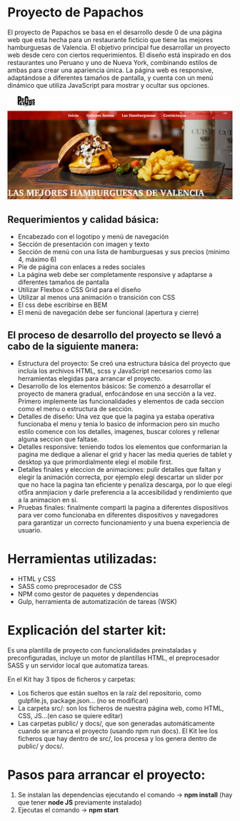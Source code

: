 
# Proyecto de Papachos

El proyecto de Papachos se basa en el desarrollo desde 0 de una página web que esta hecha para un restaurante ficticio que tiene las mejores hamburguesas de Valencia. El objetivo principal fue desarrollar un proyecto web desde cero con ciertos requerimientos. El diseño está inspirado en dos restaurantes uno Peruano y uno de Nueva York, combinando estilos de ambas para crear una apariencia única. La página web es responsive, adaptándose a diferentes tamaños de pantalla, y cuenta con un menú dinámico que utiliza JavaScript para mostrar y ocultar sus opciones.


<img src='https://github.com/francescabentin/burguer-website/blob/main/src/images/imagen-readme.png'>

## Requerimientos y calidad básica:
- Encabezado con el logotipo y menú de navegación
- Sección de presentación con imagen y texto
- Sección de menú con una lista de hamburguesas y sus precios (mínimo 4, máximo 6)
- Pie de página con enlaces a redes sociales
- La página web debe ser completamente responsive y adaptarse a diferentes tamaños de pantalla
- Utilizar Flexbox o CSS Grid para el diseño
- Utilizar al menos una animación o transición con CSS
- El css debe escribirse en BEM
- El menú de navegación debe ser funcional (apertura y cierre)

## El proceso de desarrollo del proyecto se llevó a cabo de la siguiente manera:

- Estructura del proyecto: Se creó una estructura básica del proyecto que incluía los archivos HTML, scss y JavaScript necesarios como las herramientas elegidas para arrancar el proyecto.
- Desarrollo de los elementos básicos: Se comenzó a desarrollar el proyecto de manera gradual, enfocándose en una sección a la vez. Primero implemente las funcionalidades y elementos de cada seccion como el menu o estructura de sección.
- Detalles de diseño: Una vez que que la pagina ya estaba operativa funcionaba el menu y tenia lo basico de informacion pero sin mucho estilo comence con los detalles, imagenes, buscar colores y rellenar alguna seccion que faltase.
- Detalles responsive: teniendo todos los elementos que conformarian la pagina me dedique a alienar el grid y hacer las media queries de tablet y desktop ya que primordialmente elegi el mobile first.
- Detalles finales y eleccion de animaciones: pulir detalles que faltan y elegir la animación correcta, por ejemplo elegi descartar un slider por que no hace la pagina tan eficiente y penaliza descarga, por lo que elegi ot5ra anmjiacion y darle preferencia a la accesibilidad y rendimiento que a la animacion en si. 
- Pruebas finales: finalmente comparti la pagina a diferentes dispositivos para ver como funcionaba en diferentes dispositivos y navegadores para garantizar un correcto funcionamiento y una buena experiencia de usuario. 


# Herramientas utilizadas:
- HTML y CSS
- SASS como preprocesador de CSS
- NPM como gestor de paquetes y dependencias
- Gulp, herramienta de automatización de tareas (WSK)

# Explicación del starter kit:
Es una plantilla de proyecto con funcionalidades preinstaladas y preconfiguradas, incluye un motor de plantillas HTML, el preprocesador SASS y un servidor local que automatiza tareas.

En el Kit hay 3 tipos de ficheros y carpetas:

- Los ficheros que están sueltos en la raíz del repositorio, como gulpfile.js, package.json... (no se modifican)
- La carpeta src/: son los ficheros de nuestra página web, como HTML, CSS, JS...(en caso se quiere editar)
- Las carpetas public/ y docs/, que son generadas automáticamente cuando se arranca el proyecto (usando npm run docs). El Kit lee los ficheros que hay dentro de src/, los procesa y los genera dentro de public/ y docs/.

# Pasos para arrancar el proyecto:
1. Se instalan las dependencias ejecutando el comando -> **npm install** (hay que tener **node JS** previamente instalado)
2. Ejecutas el comando -> **npm start**





